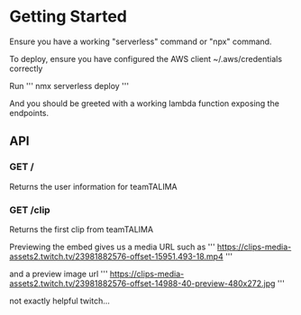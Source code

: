 # Getting Started

Ensure you have a working "serverless" command or "npx" command.

To deploy, ensure you have configured the AWS client ~/.aws/credentials correctly

Run
'''
nmx serverless deploy
'''

And you should be greeted with a working lambda function exposing the endpoints.

## API

### GET /
Returns the user information for teamTALIMA

### GET /clip
Returns the first clip from teamTALIMA

Previewing the embed gives us a media URL such as 
'''
https://clips-media-assets2.twitch.tv/23981882576-offset-15951.493-18.mp4
'''

and a preview image url
'''
https://clips-media-assets2.twitch.tv/23981882576-offset-14988-40-preview-480x272.jpg
'''

not exactly helpful twitch...